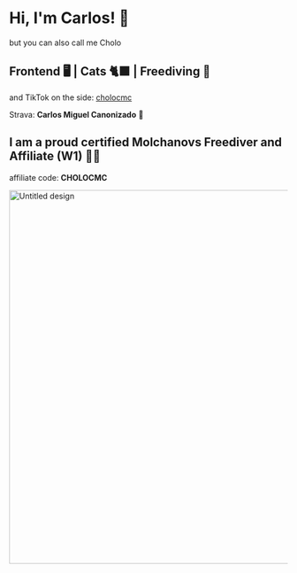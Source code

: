 # Hi, I'm Carlos! 👋

but you can also call me Cholo

## Frontend 🖥️ | Cats 🐈‍⬛ | Freediving 🔱

and TikTok on the side: [cholocmc](https://www.tiktok.com/@cholocmc)

Strava: **Carlos Miguel Canonizado** 💪

## I am a proud certified Molchanovs Freediver and Affiliate (W1) 🧜‍♂️

affiliate code: **CHOLOCMC**

<img width="1200" height="675" alt="Untitled design" src="https://github.com/user-attachments/assets/d15d98a6-5782-4fd4-9625-08374a00abe3" />
